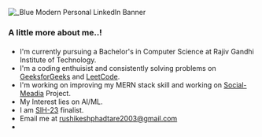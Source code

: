 ![_Blue Modern Personal LinkedIn Banner](https://github.com/Rushi0207/rushikeshphadtare/assets/113949814/f928dec5-1c41-4b85-9c31-e6fc959d6dd3)
####
### A little more about me..!  
####
* I'm currently pursuing a Bachelor's in Computer Science at Rajiv Gandhi Institute of Technology.
* I'm a coding enthuisist and consistently solving problems on [GeeksforGeeks](https://auth.geeksforgeeks.org/user/rushikeshphyhut/?utm_source=geeksforgeeks&utm_medium=my_profile&utm_campaign=auth_user) and [LeetCode](https://leetcode.com/rushikeshphadtare2003/).
* I'm working on improving my MERN stack skill and working on [Social-Meadia](https://github.com/Rushi0207/Social-Meadia.git) Project.
* My Interest lies on AI/ML.
* I am [SIH-23](https://www.linkedin.com/in/rushikesh-phadtare-76b314248/) finalist.
* Email me at rushikeshphadtare2003@gmail.com
* 
